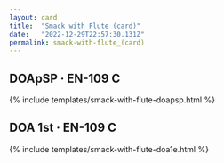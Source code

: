 ```yaml
---
layout: card
title:  "Smack with Flute (card)"
date:   "2022-12-29T22:57:30.131Z"
permalink: smack-with-flute_(card)
---
```


## DOApSP &middot; EN-109 C

{% include templates/smack-with-flute-doapsp.html %}


## DOA 1st &middot; EN-109 C

{% include templates/smack-with-flute-doa1e.html %}

